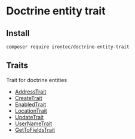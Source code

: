 # Doctrine entity trait

## Install

````bash
composer require irontec/doctrine-entity-trait
````

## Traits

Trait for doctrine entities

* [AddressTrait](docs/AddressTrait.md)
* [CreateTrait](docs/CreateTrait.md)
* [EnabledTrait](docs/EnabledTrait.md)
* [LocationTrait](docs/LocationTrait.md)
* [UpdateTrait](docs/UpdateTrait.md)
* [UserNameTrait](docs/UserNameTrait.md)
* [GetToFieldsTrait](docs/GetToFieldsTrait.md)
